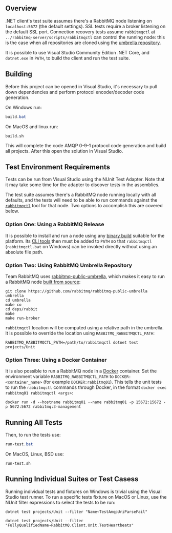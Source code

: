 ## Overview

.NET client's test suite assumes there's a RabbitMQ node listening on `localhost:5672`
(the default settings). SSL tests require a broker listening on the default
SSL port. Connection recovery tests assume `rabbitmqctl` at `../rabbitmq-server/scripts/rabbitmqctl`
can control the running node: this is the case when all repositories are cloned using
the [umbrella repository](https://github.com/rabbitmq/rabbitmq-public-umbrella).

It is possible to use Visual Studio Community Edition .NET Core, and
`dotnet.exe` in `PATH`, to build the client and run the test suite.


## Building

Before this project can be opened in Visual Studio, it's necessary to pull down dependencies
and perform protocol encoder/decoder code generation.

On Windows run:

``` powershell
build.bat
```

On MacOS and linux run:

``` shell
build.sh
```

This will complete the code AMQP 0-9-1 protocol code generation and build all projects. After this open the solution in Visual Studio.


## Test Environment Requirements

Tests can be run from Visual Studio using the NUnit Test Adapter.  Note that it
may take some time for the adapter to discover tests in the assemblies.

The test suite assumes there's a RabbitMQ node running locally with all
defaults, and the tests will need to be able to run commands against the
[`rabbitmqctl`](https://www.rabbitmq.com/rabbitmqctl.8.html) tool for that node.
Two options to accomplish this are covered below.

### Option One: Using a RabbitMQ Release

It is possible to install and run a node using any [binary build](https://www.rabbitmq.com/download.html) suitable
for the platform. Its [CLI tools]() then must be added to `PATH` so that `rabbitmqctl` (`rabbitmqctl.bat` on Windows)
can be invoked directly without using an absolute file path.


### Option Two: Using RabbitMQ Umbrella Repository

Team RabbitMQ uses [rabbitmq-public-umbrella](https://github.com/rabbitmq/rabbitmq-public-umbrella),
which makes it easy to run a RabbitMQ node [built from source](https://www.rabbitmq.com/build-server.html):

```
git clone https://github.com/rabbitmq/rabbitmq-public-umbrella umbrella
cd umbrella
make co
cd deps/rabbit
make
make run-broker
```

`rabbitmqctl` location will be computed using a relative path in the umbrella.
It is possible to override the location using `RABBITMQ_RABBITMQCTL_PATH`:

```
RABBITMQ_RABBITMQCTL_PATH=/path/to/rabbitmqctl dotnet test projects/Unit
```

### Option Three: Using a Docker Container

It is also possible to run a RabbitMQ node in a [Docker](https://www.docker.com/) container.  Set the environment variable `RABBITMQ_RABBITMQCTL_PATH` to `DOCKER:<container_name>` (for example `DOCKER:rabbitmq01`). This tells the unit tests to run the `rabbitmqctl` commands through Docker, in the format `docker exec rabbitmq01 rabbitmqctl <args>`:

``` shell
docker run -d --hostname rabbitmq01 --name rabbitmq01 -p 15672:15672 -p 5672:5672 rabbitmq:3-management
```

## Running All Tests

Then, to run the tests use:

``` powershell
run-test.bat
```

On MacOS, Linux, BSD use:

``` shell
run-test.sh
```

## Running Individual Suites or Test Casess

Running individual tests and fixtures on Windows is trivial using the Visual Studio test runner.
To run a specific tests fixture on MacOS or Linux, use the NUnit filter expressions to select the tests to be run:

``` shell
dotnet test projects/Unit --filter "Name~TestAmqpUriParseFail"

dotnet test projects/Unit --filter "FullyQualifiedName~RabbitMQ.Client.Unit.TestHeartbeats"
```

